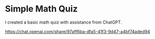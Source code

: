 # Simple Math Quiz

I created a basic math quiz with assistance from ChatGPT.

https://chat.openai.com/share/97aff6ba-dfa5-41f3-9d47-a4bf74aded94